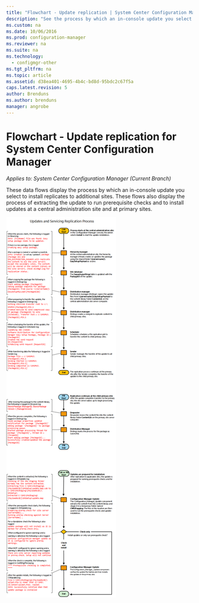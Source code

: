 ```yaml
---
title: "Flowchart - Update replication | System Center Configuration Manager"
description: "See the process by which an in-console update you select to install replicates to additional sites."
ms.custom: na
ms.date: 10/06/2016
ms.prod: configuration-manager
ms.reviewer: na
ms.suite: na
ms.technology:
  - configmgr-other
ms.tgt_pltfrm: na
ms.topic: article
ms.assetid: d38ea401-4695-4b4c-bd8d-95bdc2c67f5a
caps.latest.revision: 5
author: Brenduns
ms.author: brenduns
manager: angrobe
---
```

# Flowchart - Update replication for System Center Configuration Manager

*Applies to: System Center Configuration Manager (Current Branch)*

These data flows display the process by which an in-console update you  select to install replicates to additional sites. These flows also display the process of extracting the update to run prerequisite checks and to install updates at a central administration site and at primary sites.  

 ![Flowchart - Replicate updates](media/Flowchart---Replicate-updates.png)  
